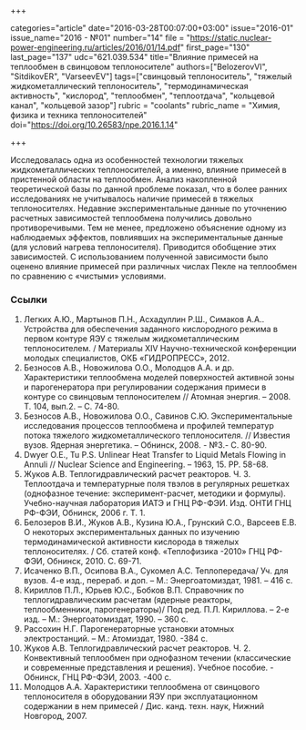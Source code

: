 +++

categories="article"
date="2016-03-28T00:07:00+03:00"
issue="2016-01"
issue_name="2016 - №01"
number="14"
file = "https://static.nuclear-power-engineering.ru/articles/2016/01/14.pdf"
first_page="130"
last_page="137"
udc="621.039.534"
title="Влияние примесей на теплообмен в свинцовом теплоносителе"
authors=["BelozerovVI", "SitdikovER", "VarseevEV"]
tags=["свинцовый теплоноситель", "тяжелый жидкометаллический теплоноситель", "термодинамическая активность", "кислород", "теплообмен", "теплоотдача", "кольцевой канал", "кольцевой зазор"]
rubric = "coolants"
rubric_name = "Химия, физика и техника теплоносителей"
doi="https://doi.org/10.26583/npe.2016.1.14"

+++

Исследовалась одна из особенностей технологии тяжелых жидкометаллических теплоносителей, а именно, влияние примесей в пристенной области на теплообмен. Анализ накопленной теоретической базы по данной проблеме показал, что в более ранних исследованиях не учитывалось наличие примесей в тяжелых теплоносителях. Недавние экспериментальные данные по уточнению расчетных зависимостей теплообмена получились довольно противоречивыми. Тем не менее, предложено объяснение одному из наблюдаемых эффектов, повлиявших на экспериментальные данные (для условий нагрева теплоносителя). Приводится обобщение этих зависимостей. С использованием полученной зависимости было оценено влияние примесей при различных числах Пекле на теплообмен по сравнению с «чистыми» условиями.

### Ссылки

1. Легких А.Ю., Мартынов П.Н., Асхадуллин Р.Ш., Симаков А.А.. Устройства для обеспечения заданного кислородного режима в первом контуре ЯЭУ с тяжелым жидкометаллическим теплоносителем. / Материалы XIV Научно-технической конференции молодых специалистов, ОКБ «ГИДРОПРЕСС», 2012.
2. Безносов А.В., Новожилова О.О., Молодцов А.А. и др. Характеристики теплообмена моделей поверхностей активной зоны и парогенератора при регулировании содержания примеси в контуре со свинцовым теплоносителем // Атомная энергия. – 2008. Т. 104, вып.2. – С. 74-80.
3. Безносов А.В., Новожилова О.О., Савинов С.Ю. Экспериментальные исследования процессов теплообмена и профилей температур потока тяжелого жидкометаллического теплоносителя. // Известия вузов. Ядерная энергетика. – Обнинск, 2008. - №3.- С. 80-90.
4. Dwyer O.E., Tu P.S. Unlinear Heat Transfer to Liquid Metals Flowing in Annuli // Nuclear Science and Engineering. – 1963, 15. PP. 58-68.
5. Жуков А.В. Теплогидравлический расчет реакторов. Ч. 3. Теплоотдача и температурные поля твэлов в регулярных решетках (однофазное течение: эксперимент-расчет, методики и формулы). Учебно-научная лаборатория ИАТЭ и ГНЦ РФ-ФЭИ. Изд. ОНТИ ГНЦ РФ-ФЭИ, Обнинск, 2006 г. Т. 1.
6. Белозеров В.И., Жуков А.В., Кузина Ю.А., Грунский С.О., Варсеев Е.В. О некоторых экспериментальных данных по изучению термодинамической активности кислорода в тяжелых теплоносителях. / Сб. статей конф. «Теплофизика -2010» ГНЦ РФ-ФЭИ, Обнинск, 2010. С. 69-71.
7. Исаченко В.П., Осипова В.А., Сукомел А.С. Теплопередача/ Уч. для вузов. 4-е изд., перераб. и доп. – М.: Энергоатомиздат, 1981. – 416 с.
8. Кириллов П.Л., Юрьев Ю.С., Бобков В.П. Справочник по теплогидравлическим расчетам (ядерные реакторы, теплообменники, парогенераторы)/ Под ред. П.Л. Кириллова. – 2-е изд. – М.: Энергоатомиздат, 1990. – 360 с.
9. Рассохин Н.Г. Парогенераторные установки атомных электростанций. – М.: Атомиздат, 1980. -384 с.
10. Жуков А.В. Теплогидравлический расчет реакторов. Ч. 2. Конвективный теплообмен при однофазном течении (классические и современные представления и решения). Учебное пособие. - Обнинск, ГНЦ РФ-ФЭИ, 2003. -400 с.
11. Молодцов А.А. Характеристики теплообмена от свинцового теплоносителя в оборудовании ЯЭУ при эксплуатационном содержании в нем примесей / Дис. канд. техн. наук, Нижний Новгород, 2007.